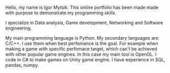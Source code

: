 Hello, 
my name is Igor Mytsik. This online portfolio has been made made with purpose to demonstrate my programming skills.

I specialize in Data analysis, Game development, Networking and Software engineering.

My main programming language is Python. My secondary languages are: C/C++. 
I use them when best perfomance is the goal. For example when making a game with specific 
perfomace target, which can't be achieved with other popular game engines. In this case my main tool is OpenGL.
I code in C# to make games on Unity game engine.
I have experience in SQL, pandas, numpy.
